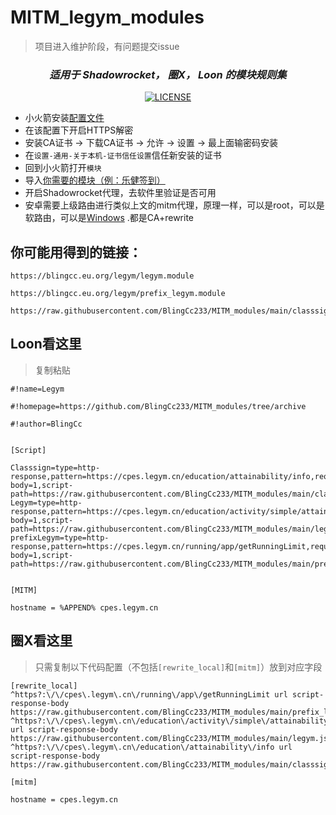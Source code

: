 # MITM_legym_modules
> 项目进入维护阶段，有问题提交issue
<div align="center">
  
### _适用于 Shadowrocket， 圈X， Loon 的模块规则集_
[![LICENSE](https://img.shields.io/badge/license-Anti%20996-blue.svg)](https://github.com/996icu/996.ICU/blob/master/LICENSE)


</div>


- 小火箭安装[配置文件](https://whatshub.top/config/shadowrocket_basic.conf)
- 在该配置下开启HTTPS解密
- 安装CA证书 -> 下载CA证书 -> 允许 -> 设置 -> 最上面输密码安装
- 在`设置-通用-关于本机-证书信任设置`信任新安装的证书
- 回到小火箭打开`模块`
- 导入[你需要的模块（例：乐健签到）](https://blingcc.eu.org/legym/legym.module)
- 开启Shadowrocket代理，去软件里验证是否可用
- 安卓需要上级路由进行类似上文的mitm代理，原理一样，可以是root，可以是软路由，可以是[Windows](https://github.com/Grergo/clash-with-mitm?tab=readme-ov-file#mitm-configuration) .都是CA+rewrite

##  你可能用得到的链接：

```properties 
https://blingcc.eu.org/legym/legym.module
```
```properties
https://blingcc.eu.org/legym/prefix_legym.module
```
```properties
https://raw.githubusercontent.com/BlingCc233/MITM_modules/main/classsign.module
```

## Loon看这里
> 复制粘贴

```properties
#!name=Legym

#!homepage=https://github.com/BlingCc233/MITM_modules/tree/archive

#!author=BlingCc


[Script]

Classsign=type=http-response,pattern=https://cpes.legym.cn/education/attainability/info,requires-body=1,script-path=https://raw.githubusercontent.com/BlingCc233/MITM_modules/main/classsign.js
Legym=type=http-response,pattern=https://cpes.legym.cn/education/activity/simple/attainability/get,requires-body=1,script-path=https://raw.githubusercontent.com/BlingCc233/MITM_modules/main/legym.js
prefixLegym=type=http-response,pattern=https://cpes.legym.cn/running/app/getRunningLimit,requires-body=1,script-path=https://raw.githubusercontent.com/BlingCc233/MITM_modules/main/prefix_legym.js


[MITM] 

hostname = %APPEND% cpes.legym.cn
```

## 圈X看这里

> 只需复制以下代码配置（不包括`[rewrite_local]`和`[mitm]`）放到对应字段



```properties
[rewrite_local]
^https?:\/\/cpes\.legym\.cn\/running\/app\/getRunningLimit url script-response-body https://raw.githubusercontent.com/BlingCc233/MITM_modules/main/prefix_legym.js
^https?:\/\/cpes\.legym\.cn\/education\/activity\/simple\/attainability\/get url script-response-body https://raw.githubusercontent.com/BlingCc233/MITM_modules/main/legym.js
^https?:\/\/cpes\.legym\.cn\/education\/attainability\/info url script-response-body https://raw.githubusercontent.com/BlingCc233/MITM_modules/main/classsign.js

[mitm] 

hostname = cpes.legym.cn

```

